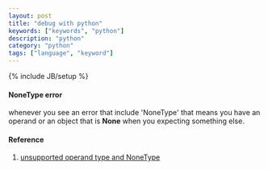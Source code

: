 ```yaml
---
layout: post
title: "debug with python"
keywords: ["keywords", "python"]
description: "python"
category: "python"
tags: ["language", "keyword"]
---
```

{% include JB/setup %}

#### NoneType error

whenever you see an error that include 'NoneType' that means you have an operand or an object that is
**None** when you expecting something else.


#### Reference
1. [unsupported operand type and NoneType](https://stackoverflow.com/questions/24110282/python-error-unsupported-operand-types-for-int-and-nonetype)
